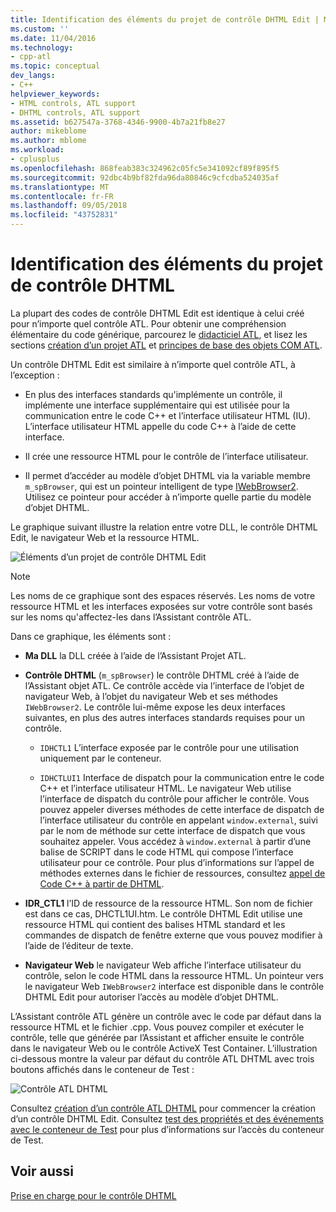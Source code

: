 ```yaml
---
title: Identification des éléments du projet de contrôle DHTML Edit | Microsoft Docs
ms.custom: ''
ms.date: 11/04/2016
ms.technology:
- cpp-atl
ms.topic: conceptual
dev_langs:
- C++
helpviewer_keywords:
- HTML controls, ATL support
- DHTML controls, ATL support
ms.assetid: b627547a-3768-4346-9900-4b7a21fb8e27
author: mikeblome
ms.author: mblome
ms.workload:
- cplusplus
ms.openlocfilehash: 868feab383c324962c05fc5e341092cf89f895f5
ms.sourcegitcommit: 92dbc4b9bf82fda96da80846c9cfcdba524035af
ms.translationtype: MT
ms.contentlocale: fr-FR
ms.lasthandoff: 09/05/2018
ms.locfileid: "43752831"
---
```

# <a name="identifying-the-elements-of-the-dhtml-control-project"></a>Identification des éléments du projet de contrôle DHTML

La plupart des codes de contrôle DHTML Edit est identique à celui créé pour n’importe quel contrôle ATL. Pour obtenir une compréhension élémentaire du code générique, parcourez le [didacticiel ATL](../atl/active-template-library-atl-tutorial.md), et lisez les sections [création d’un projet ATL](../atl/reference/creating-an-atl-project.md) et [principes de base des objets COM ATL](../atl/fundamentals-of-atl-com-objects.md).

Un contrôle DHTML Edit est similaire à n’importe quel contrôle ATL, à l’exception :

- En plus des interfaces standards qu'implémente un contrôle, il implémente une interface supplémentaire qui est utilisée pour la communication entre le code C++ et l’interface utilisateur HTML (IU). L’interface utilisateur HTML appelle du code C++ à l’aide de cette interface.

- Il crée une ressource HTML pour le contrôle de l’interface utilisateur.

- Il permet d’accéder au modèle d’objet DHTML via la variable membre `m_spBrowser`, qui est un pointeur intelligent de type [IWebBrowser2](https://msdn.microsoft.com/library/aa752127.aspx). Utilisez ce pointeur pour accéder à n’importe quelle partie du modèle d’objet DHTML.

Le graphique suivant illustre la relation entre votre DLL, le contrôle DHTML Edit, le navigateur Web et la ressource HTML.

![Éléments d’un projet de contrôle DHTML Edit](../atl/media/vc52en1.gif "vc52en1")

> [!NOTE]
>  Les noms de ce graphique sont des espaces réservés. Les noms de votre ressource HTML et les interfaces exposées sur votre contrôle sont basés sur les noms qu'affectez-les dans l’Assistant contrôle ATL.

Dans ce graphique, les éléments sont :

- **Ma DLL** la DLL créée à l’aide de l’Assistant Projet ATL.

- **Contrôle DHTML** (`m_spBrowser`) le contrôle DHTML créé à l’aide de l’Assistant objet ATL. Ce contrôle accède via l’interface de l’objet de navigateur Web, à l’objet du navigateur Web et ses méthodes `IWebBrowser2`. Le contrôle lui-même expose les deux interfaces suivantes, en plus des autres interfaces standards requises pour un contrôle.

   - `IDHCTL1` L’interface exposée par le contrôle pour une utilisation uniquement par le conteneur.

   - `IDHCTLUI1` Interface de dispatch pour la communication entre le code C++ et l’interface utilisateur HTML. Le navigateur Web utilise l’interface de dispatch du contrôle pour afficher le contrôle. Vous pouvez appeler diverses méthodes de cette interface de dispatch de l’interface utilisateur du contrôle en appelant `window.external`, suivi par le nom de méthode sur cette interface de dispatch que vous souhaitez appeler. Vous accédez à `window.external` à partir d’une balise de SCRIPT dans le code HTML qui compose l’interface utilisateur pour ce contrôle. Pour plus d’informations sur l’appel de méthodes externes dans le fichier de ressources, consultez [appel de Code C++ à partir de DHTML](../atl/calling-cpp-code-from-dhtml.md).

- **IDR_CTL1** l’ID de ressource de la ressource HTML. Son nom de fichier est dans ce cas, DHCTL1UI.htm. Le contrôle DHTML Edit utilise une ressource HTML qui contient des balises HTML standard et les commandes de dispatch de fenêtre externe que vous pouvez modifier à l’aide de l’éditeur de texte.

- **Navigateur Web** le navigateur Web affiche l’interface utilisateur du contrôle, selon le code HTML dans la ressource HTML. Un pointeur vers le navigateur Web `IWebBrowser2` interface est disponible dans le contrôle DHTML Edit pour autoriser l’accès au modèle d’objet DHTML.

L’Assistant contrôle ATL génère un contrôle avec le code par défaut dans la ressource HTML et le fichier .cpp. Vous pouvez compiler et exécuter le contrôle, telle que générée par l’Assistant et afficher ensuite le contrôle dans le navigateur Web ou le contrôle ActiveX Test Container. L’illustration ci-dessous montre la valeur par défaut du contrôle ATL DHTML avec trois boutons affichés dans le conteneur de Test :

![Contrôle ATL DHTML](../atl/media/vc52en2.gif "vc52en2")

Consultez [création d’un contrôle ATL DHTML](../atl/creating-an-atl-dhtml-control.md) pour commencer la création d’un contrôle DHTML Edit. Consultez [test des propriétés et des événements avec le conteneur de Test](../mfc/testing-properties-and-events-with-test-container.md) pour plus d’informations sur l’accès du conteneur de Test.

## <a name="see-also"></a>Voir aussi

[Prise en charge pour le contrôle DHTML](../atl/atl-support-for-dhtml-controls.md)

